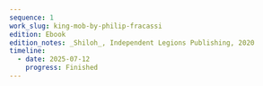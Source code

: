 ```yaml
---
sequence: 1
work_slug: king-mob-by-philip-fracassi
edition: Ebook
edition_notes: _Shiloh_, Independent Legions Publishing, 2020
timeline:
  - date: 2025-07-12
    progress: Finished
---
```

